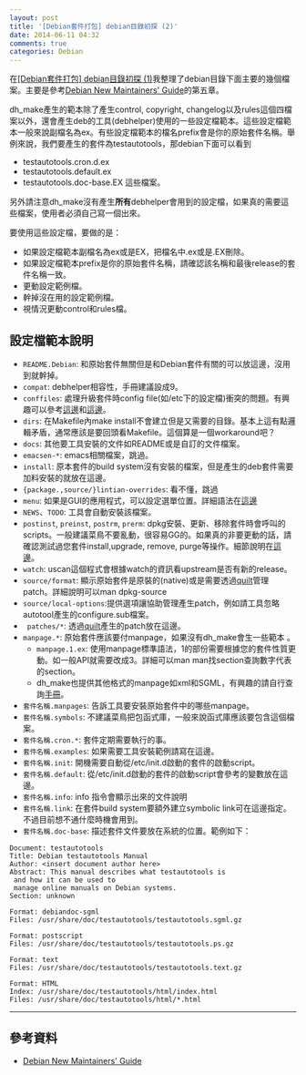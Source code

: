 ```yaml
---
layout: post
title: '[Debian套件打包] debian目錄初探 (2)'
date: 2014-06-11 04:32
comments: true
categories: Debian
---
```

在[[Debian套件打包] debian目錄初探 (1)](http://wen00072.github.io/blog/2014/06/10/package-debian-packages-study-on-the-debian-directory)我整理了debian目錄下面主要的幾個檔案。主要是參考[Debian New Maintainers' Guide](https://www.debian.org/doc/manuals/maint-guide/)的第五章。

dh_make產生的範本除了產生control, copyright, changelog以及rules這個四檔案以外，還會產生deb的工具(debhelper)使用的一些設定檔範本。這些設定檔範本一般來說副檔名為ex。有些設定檔範本的檔名prefix會是你的原始套件名稱。舉例來說，我們要產生的套件為testautotools，那debian下面可以看到

* testautotools.cron.d.ex  
* testautotools.default.ex  
* testautotools.doc-base.EX
這些檔案。

另外請注意dh_make沒有產生**所有**debhelper會用到的設定檔，如果真的需要這些檔案，使用者必須自己寫一個出來。

要使用這些設定檔，要做的是：

* 如果設定檔範本副檔名為ex或是EX，把檔名中.ex或是.EX刪除。
* 如果設定檔範本prefix是你的原始套件名稱，請確認該名稱和最後release的套件名稱一致。
* 更動設定範例檔。
* 幹掉沒在用的設定範例檔。
* 視情況更動control和rules檔。

## 設定檔範本說明

* `README.Debian`: 和原始套件無關但是和Debian套件有關的可以放這邊，沒用到就幹掉。
* `compat`: debhelper相容性，手冊建議設成9。
* `conffiles`: 處理升級套件時config file(如/etc下的設定檔)衝突的問題。有興趣可以參考[這邊](https://wiki.debian.org/DpkgConffileHandling)和[這邊](https://www.debian.org/doc/debian-policy/ch-maintainerscripts.html#s-configdetails/)。
* `dirs`: 在Makefile內make install不會建立但是又需要的目錄。基本上這有點邏輯矛盾，通常應該是要回頭看Makefile。這個算是一個workaround吧？
* `docs`: 其他要工具安裝的文件如README或是自訂的文件檔案。
* `emacsen-*`: emacs相關檔案，跳過。
* `install`: 原本套件的build system沒有安裝的檔案，但是產生的deb套件需要加料安裝的就放在這邊。
* `{package.,source/}lintian-overrides`: 看不懂，跳過
* `menu`: 如果是GUI的應用程式，可以設定選單位置。詳細語法在[這邊](https://www.debian.org/doc/packaging-manuals/menu-policy/)
* `NEWS`、`TODO`: 工具會自動安裝該檔案。
* `postinst`, `preinst`, `postrm`, `prerm`: dpkg安裝、更新、移除套件時會呼叫的scripts。一般建議菜鳥不要亂動，很容易GG的。如果真的非要更動的話，請確認測試過您套件install,upgrade, remove, purge等操作。細節說明在[這邊](https://www.debian.org/doc/debian-policy/ch-maintainerscripts.html)。
* `watch`: uscan這個程式會根據watch的資訊看upstream是否有新的release。
* `source/format`: 顯示原始套件是原裝的(native)或是需要透過[quilt](http://wen00072.github.io/blog/2014/06/08/study-on-the-quilt)管理patch。詳細說明可以man dpkg-source
* `source/local-options`:提供選項讓協助管理產生patch，例如請工具忽略autotool產生的configure.sub檔案。
* ` patches/*`: 透過[quilt](http://wen00072.github.io/blog/2014/06/08/study-on-the-quilt)產生的patch放在這邊。
* `manpage.*`: 原始套件應該要付manpage，如果沒有dh_make會生一些範本 。
	* `manpage.1.ex`: 使用manpage標準語法，1的部份需要根據您的套件性質更動。如一般API就需要改成3。詳細可以man man找section查詢數字代表的section。
  * dh_make也提供其他格式的manpage如xml和SGML，有興趣的請自行查詢[手冊](https://www.debian.org/doc/manuals/maint-guide/dother.en.html)。
* `套件名稱.manpages`: 告訴工具要安裝原始套件中的哪些manpage。
* `套件名稱.symbols`: 不建議菜鳥把包函式庫，一般來說函式庫應該要包含這個檔案。
* `套件名稱.cron.*`: 套件定期需要執行的事。
* `套件名稱.examples`: 如果需要工具安裝範例請寫在這邊。
* `套件名稱.init`: 開機需要自動從/etc/init.d啟動的套件的啟動script。
* `套件名稱.default`: 從/etc/init.d啟動的套件的啟動script會參考的變數放在這邊。
* `套件名稱.info`: info 指令會顯示出來的文件說明
* `套件名稱.link`: 在套件build system要額外建立symbolic link可在這邊指定。不過目前想不通什麼時機會用到。
* `套件名稱.doc-base`: 描述套件文件要放在系統的位置。範例如下：

```text testautotools.doc.EX
Document: testautotools
Title: Debian testautotools Manual
Author: <insert document author here>
Abstract: This manual describes what testautotools is
 and how it can be used to
 manage online manuals on Debian systems.
Section: unknown

Format: debiandoc-sgml
Files: /usr/share/doc/testautotools/testautotools.sgml.gz

Format: postscript
Files: /usr/share/doc/testautotools/testautotools.ps.gz

Format: text
Files: /usr/share/doc/testautotools/testautotools.text.gz

Format: HTML
Index: /usr/share/doc/testautotools/html/index.html
Files: /usr/share/doc/testautotools/html/*.html
```

---
## 參考資料

* [Debian New Maintainers' Guide](https://www.debian.org/doc/manuals/maint-guide/)
